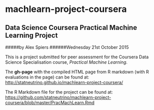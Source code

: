 # machlearn-project-coursera
## Data Science Coursera Practical Machine Learning Project

#####by Alex Spiers
######Wednesday 21st October 2015

This is a project submitted for peer assessment for the Coursera Data Science Specialisation course, *Practical Machine Learning*.

The **gh-page** with the compiled HTML page from R markdown (with R evaluations in the page) can be found at:
<http://statneutrino.github.io/machlearn-project-coursera/>

The R Markdown file for the project can be found at:
<https://github.com/statneutrino/machlearn-project-coursera/blob/master/PracMachLearn.Rmd>
